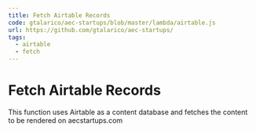 ```yaml
---
title: Fetch Airtable Records
code: gtalarico/aec-startups/blob/master/lambda/airtable.js
url: https://github.com/gtalarico/aec-startups/
tags: 
  - airtable
  - fetch
---
```


# Fetch Airtable Records

This function uses Airtable as a content database and fetches the content to be rendered on aecstartups.com
